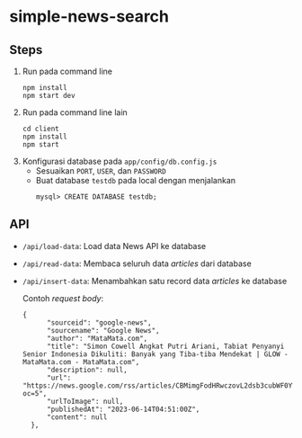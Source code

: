 # simple-news-search

## Steps
1. Run pada command line
   ```
   npm install
   npm start dev
   ```
2. Run pada command line lain
   ```
   cd client
   npm install
   npm start
   ```
3. Konfigurasi database pada `app/config/db.config.js`
   - Sesuaikan `PORT`, `USER`, dan `PASSWORD`
   - Buat database `testdb` pada local dengan menjalankan
     ```
     mysql> CREATE DATABASE testdb;
     ```

## API
- `/api/load-data`: Load data News API ke database
- `/api/read-data`: Membaca seluruh data *articles* dari database
- `/api/insert-data`: Menambahkan satu record data *articles* ke database

  Contoh *request body*:
  ```
  {
        "sourceid": "google-news",
        "sourcename": "Google News",
        "author": "MataMata.com",
        "title": "Simon Cowell Angkat Putri Ariani, Tabiat Penyanyi Senior Indonesia Dikuliti: Banyak yang Tiba-tiba Mendekat | GLOW - MataMata.com - MataMata.com",
        "description": null,
        "url": "https://news.google.com/rss/articles/CBMimgFodHRwczovL2dsb3cubWF0YW1hdGEuY29tL3JlYWQvMjAyMy8wNi8xNC8xMTUxNTEvc2ltb24tY293ZWxsLWFuZ2thdC1wdXRyaS1hcmlhbmktdGFiaWF0LXBlbnlhbnlpLXNlbmlvci1pbmRvbmVzaWEtZGlrdWxpdGktYmFueWFrLXlhbmctdGliYS10aWJhLW1lbmRla2F00gGeAWh0dHBzOi8vZ2xvdy5tYXRhbWF0YS5jb20vYW1wL3JlYWQvMjAyMy8wNi8xNC8xMTUxNTEvc2ltb24tY293ZWxsLWFuZ2thdC1wdXRyaS1hcmlhbmktdGFiaWF0LXBlbnlhbnlpLXNlbmlvci1pbmRvbmVzaWEtZGlrdWxpdGktYmFueWFrLXlhbmctdGliYS10aWJhLW1lbmRla2F0?oc=5",
        "urlToImage": null,
        "publishedAt": "2023-06-14T04:51:00Z",
        "content": null
    },
  ```
